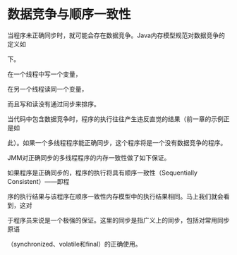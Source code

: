 # 数据竞争与顺序一致性

当程序未正确同步时，就可能会存在数据竞争。Java内存模型规范对数据竞争的定义如

下。

在一个线程中写一个变量，

在另一个线程读同一个变量，

而且写和读没有通过同步来排序。

当代码中包含数据竞争时，程序的执行往往产生违反直觉的结果（前一章的示例正是如

此）。如果一个多线程程序能正确同步，这个程序将是一个没有数据竞争的程序。

JMM对正确同步的多线程程序的内存一致性做了如下保证。

如果程序是正确同步的，程序的执行将具有顺序一致性（Sequentially Consistent）——即程

序的执行结果与该程序在顺序一致性内存模型中的执行结果相同。马上我们就会看到，这对

于程序员来说是一个极强的保证。这里的同步是指广义上的同步，包括对常用同步原语

（synchronized、volatile和final）的正确使用。

